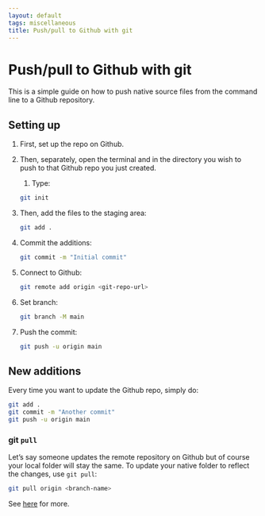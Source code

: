 ```yaml
---
layout: default
tags: miscellaneous 
title: Push/pull to Github with git 
---
```


# Push/pull to Github with git 

This is a simple guide on how to push native source files from the command line to a Github repository. 


## Setting up

1. First, set up the repo on Github. 
2. Then, separately, open the terminal and in the directory you wish to push to that Github repo you just created. 
    1. Type: 
    
    ```bash
    git init 
    ```
    
3. Then, add the files to the staging area: 
    
    ```bash
    git add .
    ```
    
4. Commit the additions: 
    
    ```bash
    git commit -m "Initial commit"
    ```
    
5. Connect to Github: 
    
    ```bash
    git remote add origin <git-repo-url>
    ```
    
6. Set branch: 
    
    ```bash
    git branch -M main
    ```
    
7. Push the commit: 
    
    ```bash
    git push -u origin main
    ```
    

## New additions

Every time you want to update the Github repo, simply do: 

```bash
git add .
git commit -m "Another commit" 
git push -u origin main
```

### git `pull`

Let’s say someone updates the remote repository on Github but of course your local folder will stay the same. To update your native folder to reflect the changes, use `git pull`: 

```bash
git pull origin <branch-name>
```

See [here](https://www.freecodecamp.org/news/git-pull-explained/) for more.
